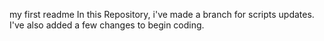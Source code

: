 my first readme
In this Repository, i've made a branch for scripts updates. 
I've also added a few changes to begin coding. 
